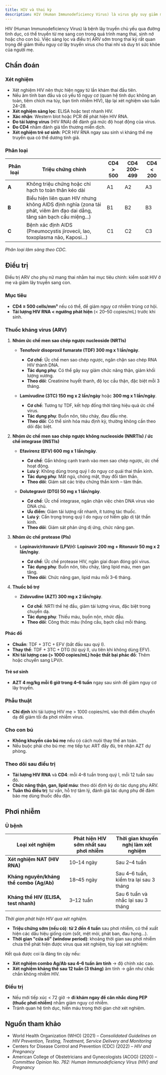 ```yaml
---
title: HIV và thai kỳ
description: HIV (Human Immunodeficiency Virus) là virus gây suy giảm miễn dịch, có thể lây truyền từ mẹ sang con qua nhau thai, khi sinh hoặc cho con bú.
---
```


HIV (Human Immunodeficiency Virus) là bệnh lây truyền chủ yếu qua đường tình dục, có thể truyền từ mẹ sang con trong quá trình mang thai, sinh nở hoặc cho con bú. Việc sàng lọc và điều trị ARV sớm trong thai kỳ rất quan trọng để giảm thiểu nguy cơ lây truyền virus cho thai nhi và duy trì sức khỏe của người mẹ.

## Chẩn đoán

### Xét nghiệm

- Xét nghiệm HIV nên thực hiện ngay từ lần khám thai đầu tiên.
- Nếu âm tính ban đầu và có yếu tố nguy cơ (quan hệ tình dục không an toàn, tiêm chích ma túy, bạn tình nhiễm HIV), lặp lại xét nghiệm vào tuần 24–28.
- **Xét nghiệm sàng lọc**: ELISA hoặc test nhanh HIV.
- **Xác nhận**: Western blot hoặc PCR để phát hiện HIV RNA.
- **Đo tải lượng virus** (HIV RNA) để đánh giá mức độ hoạt động của virus.
- **Đo CD4** nhằm đánh giá tổn thương miễn dịch.
- **Xét nghiệm trẻ sơ sinh**: PCR HIV RNA ngay sau sinh vì kháng thể mẹ truyền qua có thể dương tính giả.

### Phân loại

| Phân loại | Triệu chứng chính                                                                                                   | CD4 > 500 | CD4 200–499 | CD4 < 200 |
| --------- | ------------------------------------------------------------------------------------------------------------------- | --------- | ----------- | --------- |
| **A**     | Không triệu chứng hoặc chỉ hạch to toàn thân kéo dài                                                                | A1        | A2          | A3        |
| **B**     | Biểu hiện liên quan HIV nhưng không AIDS định nghĩa (zona tái phát, viêm âm đạo dai dẳng, tăng sản bạch cầu miệng...) | B1        | B2          | B3        |
| **C**     | Bệnh xác định AIDS (Pneumocystis jirovecii, lao, toxoplasma não, Kaposi...)                                           | C1        | C2          | C3        |

_Phân loại lâm sàng theo CDC._

## Điều trị

Điều trị ARV cho phụ nữ mang thai nhằm hai mục tiêu chính: kiểm soát HIV ở mẹ và giảm lây truyền sang con.

### Mục tiêu

- **CD4 ≥ 500 cells/mm³** nếu có thể, để giảm nguy cơ nhiễm trùng cơ hội.
- **Tải lượng HIV RNA < ngưỡng phát hiện** (< 20–50 copies/mL) trước khi sinh.

### Thuốc kháng virus (ARV)

1. **Nhóm ức chế men sao chép ngược nucleoside (NRTIs)**

   - **Tenofovir disoproxil fumarate (TDF) 300 mg x 1 lần/ngày**.

     - **Cơ chế**: Ức chế men sao chép ngược, ngăn chặn sao chép RNA HIV thành DNA.
     - **Tác dụng phụ**: Có thể gây suy giảm chức năng thận, giảm khối lượng xương.
     - **Theo dõi**: Creatinine huyết thanh, độ lọc cầu thận, đặc biệt mỗi 3 tháng.

   - **Lamivudine (3TC) 150 mg x 2 lần/ngày** hoặc **300 mg x 1 lần/ngày**.

     - **Cơ chế**: Tương tự TDF, kết hợp đồng thời tăng hiệu quả ức chế virus.
     - **Tác dụng phụ**: Buồn nôn, tiêu chảy, đau đầu nhẹ.
     - **Theo dõi**: Có thể sinh hóa máu định kỳ, thường không cần theo dõi đặc biệt.

2. **Nhóm ức chế men sao chép ngược không nucleoside (NNRTIs) / ức chế integrase (INSTIs)**

   - **Efavirenz (EFV) 600 mg x 1 lần/ngày**.

     - **Cơ chế**: Gắn không cạnh tranh vào men sao chép ngược, ức chế hoạt động.
     - **Lưu ý**: Không dùng trong quý I do nguy cơ quái thai thần kinh.
     - **Tác dụng phụ**: Mất ngủ, chóng mặt, thay đổi tâm thần.
     - **Theo dõi**: Giám sát các triệu chứng thần kinh – tâm thần.

   - **Dolutegravir (DTG) 50 mg x 1 lần/ngày**.

     - **Cơ chế**: Ức chế integrase, ngăn chặn việc chèn DNA virus vào DNA chủ.
     - **Ưu điểm**: Giảm tải lượng rất nhanh, ít tương tác thuốc.
     - **Lưu ý**: Cẩn trọng trong quý I do nguy cơ hiếm gặp dị tật thần kinh.
     - **Theo dõi**: Giám sát phản ứng dị ứng, chức năng gan.

3. **Nhóm ức chế protease (PIs)**

   - **Lopinavir/ritonavir (LPV/r): Lopinavir 200 mg + Ritonavir 50 mg x 2 lần/ngày**.

     - **Cơ chế**: Ức chế protease HIV, ngăn giai đoạn đóng gói virus.
     - **Tác dụng phụ**: Buồn nôn, tiêu chảy, tăng lipid máu, men gan tăng.
     - **Theo dõi**: Chức năng gan, lipid máu mỗi 3–6 tháng.

4. **Thuốc bổ trợ**

   - **Zidovudine (AZT) 300 mg x 2 lần/ngày**.

     - **Cơ chế**: NRTI thế hệ đầu, giảm tải lượng virus, đặc biệt trong chuyển dạ.
     - **Tác dụng phụ**: Thiếu máu, buồn nôn, nhức đầu.
     - **Theo dõi**: Công thức máu (hồng cầu, bạch cầu) mỗi tháng.

#### Phác đồ

- **Chuẩn**: TDF + 3TC + EFV (bắt đầu sau quý I).
- **Thay thế**: TDF + 3TC + DTG (từ quý II, ưu tiên khi không dùng EFV).
- **Khi tải lượng cao (> 1000 copies/mL) hoặc thất bại phác đồ**: Thêm hoặc chuyển sang LPV/r.

#### Trẻ sơ sinh

- **AZT 4 mg/kg mỗi 6 giờ trong 4–6 tuần** ngay sau sinh để giảm nguy cơ lây truyền.

### Phẫu thuật

- **Chỉ định** khi tải lượng HIV mẹ > 1000 copies/mL vào thời điểm chuyển dạ để giảm tối đa phơi nhiễm virus.

### Cho con bú

- **Không khuyến cáo bú mẹ** nếu có cách nuôi thay thế an toàn.
- Nếu buộc phải cho bú mẹ: mẹ tiếp tục ART đầy đủ, trẻ nhận AZT dự phòng.

### Theo dõi sau điều trị

- **Tải lượng HIV RNA** và **CD4**: mỗi 4–8 tuần trong quý I, mỗi 12 tuần sau đó.
- **Chức năng thận, gan, lipid máu**: theo dõi định kỳ do tác dụng phụ ARV.
- **Tuân thủ điều trị**: tư vấn, hỗ trợ tâm lý, đánh giá tác dụng phụ để đảm bảo mẹ dùng thuốc đều đặn.

## Phơi nhiễm

### Ủ bệnh

| Loại xét nghiệm                          | Phát hiện HIV sớm nhất sau phơi nhiễm | Thời gian khuyến nghị làm xét nghiệm   |
| ---------------------------------------- | ------------------------------------- | -------------------------------------- |
| **Xét nghiệm NAT (HIV RNA)**             | 10–14 ngày                            | Sau 2–4 tuần                           |
| **Kháng nguyên/kháng thể combo (Ag/Ab)** | 18–45 ngày                            | Sau 4–6 tuần, kiểm tra lại sau 3 tháng |
| **Kháng thể HIV (ELISA, test nhanh)**    | 3–12 tuần                             | Sau 6 tuần và nhắc lại sau 3 tháng     |

_Thời gian phát hiện HIV qua xét nghiệm._

- **Triệu chứng sớm (nếu có)**: **từ 2 đến 4 tuần** sau phơi nhiễm, có thể xuất hiện các dấu hiệu giống cúm (sốt, mệt mỏi, phát ban, đau họng...).
- **Thời gian "cửa sổ" (window period)**: khoảng thời gian sau phơi nhiễm chưa thể phát hiện được virus qua xét nghiệm, tùy loại xét nghiệm:

Kết quả được coi là đáng tin cậy nếu:

- **Xét nghiệm combo Ag/Ab sau 4–6 tuần âm tính** → độ chính xác cao.
- **Xét nghiệm kháng thể sau 12 tuần (3 tháng)** âm tính → gần như chắc chắn không nhiễm HIV.

### Điều trị

- Nếu mới tiếp xúc < 72 giờ → **đi khám ngay để cân nhắc dùng PEP (thuốc phơi nhiễm)** nhằm giảm nguy cơ nhiễm.
- Tránh quan hệ tình dục, hiến máu trong thời gian chờ xét nghiệm.

## Nguồn tham khảo

- World Health Organization (WHO) (2021) – _Consolidated Guidelines on HIV Prevention, Testing, Treatment, Service Delivery and Monitoring_
- Centers for Disease Control and Prevention (CDC) (2022) – _HIV and Pregnancy_
- American College of Obstetricians and Gynecologists (ACOG) (2020) – _Committee Opinion No. 762: Human Immunodeficiency Virus (HIV) and Pregnancy_
